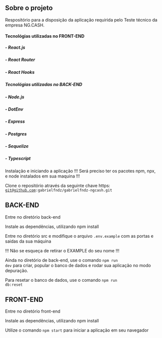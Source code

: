 ## Sobre o projeto
Respositório para a disposição da aplicação requirida pelo Teste técnico da empresa NG.CASH.

<h4>Tecnológias utilizadas no FRONT-END</h5>
<h5>- React.js</h5>
<h5>- React Router</h5>
<h5>- React Hooks</h5>

<h5>Tecnológias utilizadas no BACK-END</h5>
<h5>- Node.js</h5>
<h5>- DotEnv</h5>
<h5>- Express</h5>
<h5>- Postgres</h5>
<h5>- Sequelize</h5>
<h5>- Typescript</h5>

Instalação e iniciando a aplicação
!!! Será preciso ter os pacotes npm, npx, e node instalados em sua maquina !!!

Clone o repositório através da seguinte chave https: <code>git@github.com:gabrielfndz/gabrielfndz-ngcash.git</code>

<h2>BACK-END</h2>
Entre no diretório back-end

Instale as dependências, utilizando npm install

Entre no diretório src e modifique o arquivo <code>.env.example</code> com as portas e saidas da sua máquina

!!! Não se esqueça de retirar o EXAMPLE do seu nome !!!

Ainda no diretório de back-end, use o comando <code>npm run dev</code> para criar, popular o banco de dados e rodar sua aplicação no modo depuração.

Para resetar o banco de dados, use o comando <code>npm run db:reset</code>

<h2>FRONT-END</h2>
Entre no diretório front-end

Instale as dependências, utilizando npm install

Utilize o comando <code>npm start</code> para iniciar a aplicação em seu navegador


